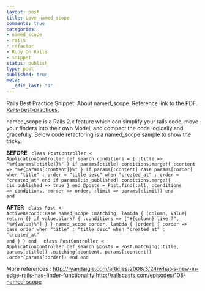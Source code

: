 ```yaml
--- 
layout: post
title: Love named_scope
comments: true
categories:
- named_scope
- rails
- refactor
- Ruby On Rails
- snippet
status: publish
type: post
published: true
meta: 
  _edit_last: "1"
---
```

Rails Best Practice Snippet: About named_scope.
Reference link to the PDF. <a rel="attachment wp-att-125" href="http://tech.wangyaodi.com/?attachment_id=125">Rails-best-practices.</a>

named_scope is a Rails 2.x feature which can simplify your rails code, move your finders into their own Model, and compact the code logically and gracefully. Below code refactoring is a named_scope sample to show the tricky.

<strong>BEFORE</strong>
<code lang="ruby">
class PostController < ApplicationController
  def search
    conditions = { :title => "%#{params[:title]}%" } if params[:title]
    conditions.merge!{ :content => "%#{params[:content]}%" } if params[:content]
    case params[:order]
      when "title" : order = "title desc"
      when "created_at" : order = "created_at"
    end
    if params[:is_published]
      conditions.merge!{ :is_published => true }
    end
    @posts = Post.find(:all, :conditions => conditions, :order => order,
                             :limit => params[:limit])
  end
end
</code>

<strong>AFTER</strong>
<code lang="ruby">
class Post < ActiveRecord::Base
  named_scope :matching, lambda { |column, value|
    return {} if value.blank?
    { :conditions => ["#{column} like ?", "%#{value}%"] }
  }
  named_scope :order, lambda { |order|
  { :order => case order
      when "title" : "title desc"
      when "created_at" : "created_at"
    end }
  }
end
</code>
<code lang="ruby">
class PostController < ApplicationController
  def search
    @posts = Post.matching(:title, params[:title])
                 .matching(:content, params[:content])
                 .order(params[:order])
  end
end
</code>

More references :
<a href="http://ryandaigle.com/articles/2008/3/24/what-s-new-in-edge-rails-has-finder-functionality">http://ryandaigle.com/articles/2008/3/24/what-s-new-in-edge-rails-has-finder-functionality</a>
<a href="http://railscasts.com/episodes/108-named-scope">http://railscasts.com/episodes/108-named-scope</a>
